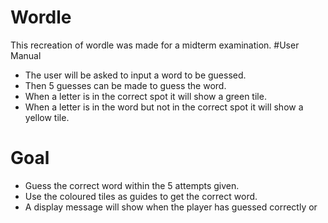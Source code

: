 # Wordle
This recreation of wordle was made for a midterm examination.
#User Manual
* The user will be asked to input a word to be guessed.
* Then 5 guesses can be made to guess the word.
* When a letter is in the correct spot it will show a green tile.
* When a letter is in the word but not in the correct spot it will show a yellow tile.
# Goal
* Guess the correct word within the 5 attempts given.
* Use the coloured tiles as guides to get the correct word.
* A display message will show when the player has guessed correctly or 
